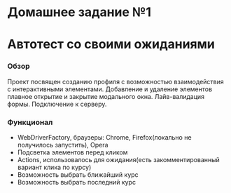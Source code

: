 # Домашнее задание №1
# Автотест со своими ожиданиями

### Обзор

 Проект посвящен созданию профиля с возможностью взаимодействия с интерактивными элементами. Добавление и удаление элементов плавное открытие и закрытие модального окна. Лайв-валидация формы. Подключение к серверу.

### Функционал
* WebDriverFactory, браузеры: Chrome, Firefox(локально не получилось запустить), Opera
* Подсветка элементов перед кликом
* Actions, использовалось для ожидания(есть закомментированный вариант клика по курсу)
* Возможность выбрать ближайший курс
* Возможность выбрать последний курс
